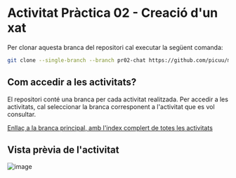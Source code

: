 # Activitat Pràctica 02 - Creació d'un xat

Per clonar aquesta branca del repositori cal executar la següent comanda:

```bash
git clone --single-branch --branch pr02-chat https://github.com/picuu/m14.git
```

## Com accedir a les activitats?

El repositori conté una branca per cada activitat realitzada. Per accedir a les activitats, cal seleccionar la branca corresponent a l'activitat que es vol consultar.

[Enllaç a la branca principal, amb l'index complert de totes les activitats](https://github.com/picuu/m14?tab=readme-ov-file#branques-per-activitat)

## Vista prèvia de l'activitat

![image](https://github.com/user-attachments/assets/7db6916f-c1f7-40c7-85c2-50683960a3ea)
